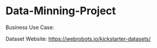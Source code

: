 # Data-Minning-Project

Business Use Case:


Dataset Website: https://webrobots.io/kickstarter-datasets/
